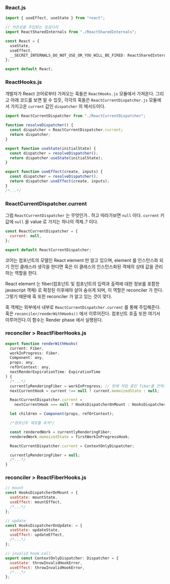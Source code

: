 ### React.js

```typescript
import { useEffect, useState } from "react";

// 의존성을 주입받는 징검다리
import ReactSharedInternals from "./ReactSharedInternals";

const React = {
  useState,
  useEffect,
  __SECRET_INTERNALS_DO_NOT_USE_OR_YOU_WILL_BE_FIRED: ReactSharedInternals,
};

export default React;
```

### ReactHooks.js

개발자가 React 코어로부터 가져오는 훅들은 `ReactHooks.js` 모듈에서 가져온다. 그리고 아래 코드를 보면 알 수 있듯, 각각의 훅들은 `ReactCurrentDispatcher.js` 모듈에서 가지고온 `current` 값인 `dispatcher` 의 메서드이다.

```typescript
import ReactCurrentDispatcher from "./ReactCurrentDispatcher";

function resolveDispatcher() {
  const dispatcher = ReactCurrentDispatcher.current;
  return dispatcher;
}

export function useState(initialState) {
  const dispatcher = resolveDispatcher();
  return dispatcher.useState(initialState);
}

export function useEffect(create, inputs) {
  const dispatcher = resolveDispatcher();
  return dispatcher.useEffect(create, inputs);
}
/*...*/
```

### ReactCurrentDispatcher.current

그럼 `ReactCurrentDispatcher` 는 무엇인가.. 하고 따라가보면 `null` 이다. `current` 키값에 `null` 을 value 로 가지는 하나의 객체..? 이다.

```javascript
const ReactCurrentDispatcher = {
  current: null,
};

export default ReactCurrentDispatcher;
```

코어는 컴포넌트의 모델인 React element 만 알고 있으며, element 를 인스턴스화 되기 전인 클래스라 생각을 한다면 훅은 이 클래스의 인스턴스화된 객체의 상태 값을 관리하는 역할을 한다.

React element 는 fiber(컴포넌트 및 컴포넌트의 입력과 출력에 대한 정보를 포함한 javascript 객체) 로 확장된 이후에야 살아 숨쉬게 되며, 이 역할은 reconciler 가 한다. 그렇기 때문에 훅 또한 reconciler 가 알고 있는 것이 맞다.

훅 객체는 외부에서 내부로 `ReactCurrentDispatcher.current` 를 통해 주입해준다. 훅은 `reconciler/renderWithHooks()` 에서 이루어진다. 컴포넌트 호출 또한 여기서 이루어진다.이 함수는 Render phase 에서 실행된다.

### reconciler > ReactFiberHooks.js

```javascript
export function renderWithHooks(
  current: Fiber,
  workInProgress: Fiber,
  Component: any,
  props: any,
  refOrContext: any,
  nextRenderExpirationTime: ExpirationTime
) {
  /*...*/
  currentlyRenderingFiber = workInProgress; // 현재 작업 중인 fiber를 전역으로 잡아둠
  nextCurrentHook = current !== null ? current.memoizedState : null;

  ReactCurrentDispatcher.current =
    nextCurrentHook === null ? HooksDispatcherOnMount : HooksDispatcherOnUpdate;

  let children = Component(props, refOrContext);

  /*컴포넌트 재호출 로직*/

  const renderedWork = currentlyRenderingFiber;
  renderedWork.memoizedState = firstWorkInProgressHook;

  ReactCurrentDispatcher.current = ContextOnlyDispatcher;

  currentlyRenderingFiber = null;
  /*...*/
}
```

### reconciler > ReactFiberHooks.js

```javascript
// mount
const HooksDispatcherOnMount = {
  useState: mountState,
  useEffect: mountEffect,
  /*...*/
};

// update
const HooksDispatcherOnUpdate: = {
  useState: updateState,
  useEffect: updateEffect,
  /*...*/
};

// invalid hook call
export const ContextOnlyDispatcher: Dispatcher = {
  useState: throwInvalidHookError,
  useEffect: throwInvalidHookError,
  /*...*/
};
```
